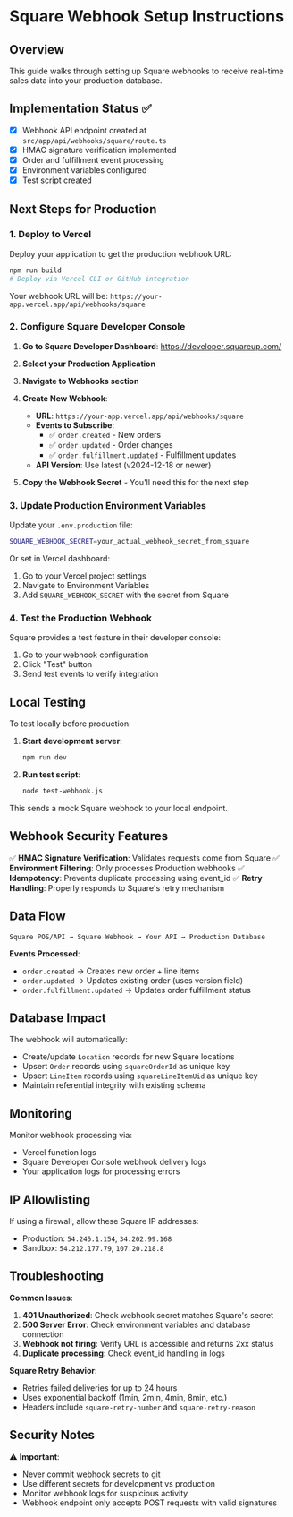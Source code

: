 # Square Webhook Setup Instructions

## Overview
This guide walks through setting up Square webhooks to receive real-time sales data into your production database.

## Implementation Status ✅
- [x] Webhook API endpoint created at `src/app/api/webhooks/square/route.ts`
- [x] HMAC signature verification implemented
- [x] Order and fulfillment event processing
- [x] Environment variables configured
- [x] Test script created

## Next Steps for Production

### 1. Deploy to Vercel
Deploy your application to get the production webhook URL:
```bash
npm run build
# Deploy via Vercel CLI or GitHub integration
```

Your webhook URL will be: `https://your-app.vercel.app/api/webhooks/square`

### 2. Configure Square Developer Console

1. **Go to Square Developer Dashboard**: https://developer.squareup.com/
2. **Select your Production Application**
3. **Navigate to Webhooks section**
4. **Create New Webhook**:
   - **URL**: `https://your-app.vercel.app/api/webhooks/square`
   - **Events to Subscribe**:
     - ✅ `order.created` - New orders
     - ✅ `order.updated` - Order changes
     - ✅ `order.fulfillment.updated` - Fulfillment updates
   - **API Version**: Use latest (v2024-12-18 or newer)

5. **Copy the Webhook Secret** - You'll need this for the next step

### 3. Update Production Environment Variables

Update your `.env.production` file:
```bash
SQUARE_WEBHOOK_SECRET=your_actual_webhook_secret_from_square
```

Or set in Vercel dashboard:
1. Go to your Vercel project settings
2. Navigate to Environment Variables
3. Add `SQUARE_WEBHOOK_SECRET` with the secret from Square

### 4. Test the Production Webhook

Square provides a test feature in their developer console:
1. Go to your webhook configuration
2. Click "Test" button
3. Send test events to verify integration

## Local Testing

To test locally before production:

1. **Start development server**:
   ```bash
   npm run dev
   ```

2. **Run test script**:
   ```bash
   node test-webhook.js
   ```

This sends a mock Square webhook to your local endpoint.

## Webhook Security Features

✅ **HMAC Signature Verification**: Validates requests come from Square
✅ **Environment Filtering**: Only processes Production webhooks
✅ **Idempotency**: Prevents duplicate processing using event_id
✅ **Retry Handling**: Properly responds to Square's retry mechanism

## Data Flow

```
Square POS/API → Square Webhook → Your API → Production Database
```

**Events Processed**:
- `order.created` → Creates new order + line items
- `order.updated` → Updates existing order (uses version field)
- `order.fulfillment.updated` → Updates order fulfillment status

## Database Impact

The webhook will automatically:
- Create/update `Location` records for new Square locations
- Upsert `Order` records using `squareOrderId` as unique key
- Upsert `LineItem` records using `squareLineItemUid` as unique key
- Maintain referential integrity with existing schema

## Monitoring

Monitor webhook processing via:
- Vercel function logs
- Square Developer Console webhook delivery logs
- Your application logs for processing errors

## IP Allowlisting

If using a firewall, allow these Square IP addresses:
- Production: `54.245.1.154`, `34.202.99.168`
- Sandbox: `54.212.177.79`, `107.20.218.8`

## Troubleshooting

**Common Issues**:
1. **401 Unauthorized**: Check webhook secret matches Square's secret
2. **500 Server Error**: Check environment variables and database connection
3. **Webhook not firing**: Verify URL is accessible and returns 2xx status
4. **Duplicate processing**: Check event_id handling in logs

**Square Retry Behavior**:
- Retries failed deliveries for up to 24 hours
- Uses exponential backoff (1min, 2min, 4min, 8min, etc.)
- Headers include `square-retry-number` and `square-retry-reason`

## Security Notes

⚠️ **Important**:
- Never commit webhook secrets to git
- Use different secrets for development vs production
- Monitor webhook logs for suspicious activity
- Webhook endpoint only accepts POST requests with valid signatures